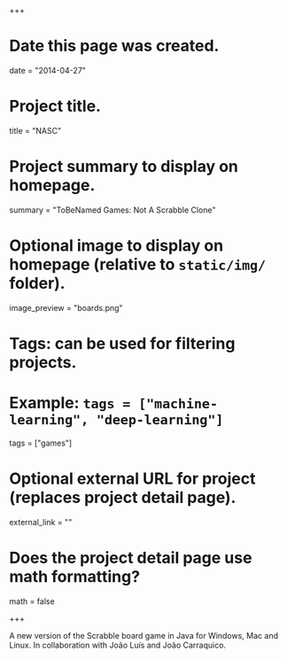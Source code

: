 +++
# Date this page was created.
date = "2014-04-27"

# Project title.
title = "NASC"

# Project summary to display on homepage.
summary = "ToBeNamed Games: Not A Scrabble Clone"

# Optional image to display on homepage (relative to `static/img/` folder).
image_preview = "boards.png"

# Tags: can be used for filtering projects.
# Example: `tags = ["machine-learning", "deep-learning"]`
tags = ["games"]

# Optional external URL for project (replaces project detail page).
external_link = ""

# Does the project detail page use math formatting?
math = false

+++

 A new version of the Scrabble board game in Java for Windows, Mac and Linux.  In collaboration with João Luís and João Carraquico.